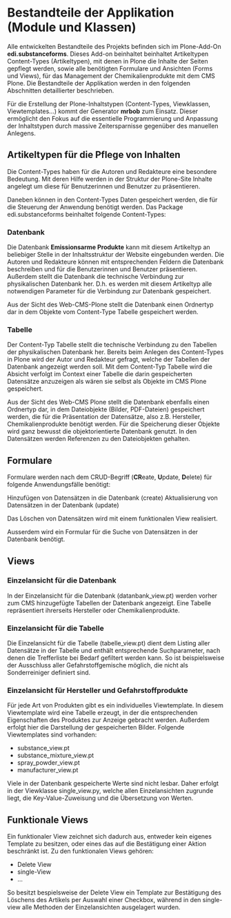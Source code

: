 # Bestandteile der Applikation (Module und Klassen)

Alle entwickelten Bestandteile des Projekts befinden sich im Plone-Add-On 
**edi.substanceforms**. Dieses Add-on beinhaltet beinhaltet Artikeltypen 
Content-Types (Artikeltypen), mit denen in Plone die Inhalte der Seiten gepflegt werden,
sowie alle benötigten Formulare und Ansichten (Forms und Views), für das Management
der Chemikalienprodukte mit dem CMS Plone. Die Bestandteile der Applikation werden
in den folgenden Abschnitten detaillierter beschrieben.

Für die Erstellung der Plone-Inhaltstypen (Content-Types, Viewklassen, Viewtemplates...) kommt der Generator **mrbob** zum Einsatz. Dieser ermöglicht den Fokus auf die essentielle Programmierung und Anpassung der Inhaltstypen durch massive Zeitersparnisse gegenüber des manuellen Anlegens.

## Artikeltypen für die Pflege von Inhalten

Die Content-Types haben für die Autoren und Redakteure eine besondere Bedeutung.
Mit deren Hilfe werden in der Struktur der Plone-Site Inhalte angelegt um diese
für Benutzerinnen und Benutzer zu präsentieren.

Daneben können in den Content-Types Daten gespeichert werden, die für die Steuerung
der Anwendung benötigt werden. Das Package edi.substanceforms beinhaltet folgende
Content-Types:

### Datenbank

Die Datenbank **Emissionsarme Produkte** kann mit diesem Artikeltyp an beliebiger
Stelle in der Inhaltsstruktur der Website eingebunden werden. Die Autoren und Redakteure
können mit entsprechenden Feldern die Datenbank beschreiben und für die Benutzerinnen
und Benutzer präsentieren. Außerdem stellt die Datenbank die technische Verbindung
zur physikalischen Datenbank her. D.h. es werden mit diesem Artikeltyp alle notwendigen
Parameter für die Verbindung zur Datenbank gespeichert.

Aus der Sicht des Web-CMS-Plone stellt die Datenbank einen Ordnertyp dar in dem Objekte
vom Content-Type Tabelle gespeichert werden.

### Tabelle

Der Content-Typ Tabelle stellt die technische Verbindung zu den Tabellen der physikalischen
Datenbank her. Bereits beim Anlegen des Content-Types in Plone wird der Autor und Redakteur
gefragt, welche der Tabellen der Datenbank angezeigt werden soll. Mit dem Content-Typ Tabelle
wird die Absicht verfolgt im Context einer Tabelle die darin gespeicherten Datensätze
anzuzeigen als wären sie selbst als Objekte im CMS Plone gespeichert.

Aus der Sicht des Web-CMS Plone stellt die Datenbank ebenfalls einen Ordnertyp dar, in dem
Dateiobjekte (Bilder, PDF-Dateien) gespeichert werden, die für die Präsentation der Datensätze,
also z.B. Hersteller, Chemikalienprodukte benötigt werden. Für die Speicherung dieser Objekte
wird ganz bewusst die objektorientierte Datenbank genutzt. In den Datensätzen werden Referenzen
zu den Dateiobjekten gehalten.

## Formulare

Formulare werden nach dem CRUD-Begriff (**CR**eate, **U**pdate, **D**elete)  für folgende 
Anwendungsfälle benötigt:

Hinzufügen von Datensätzen in die Datenbank (create)
Aktualisierung von Datensätzen in der Datenbank (update)

Das Löschen von Datensätzen wird mit einem funktionalen View realisiert.

Ausserdem wird ein Formular für die Suche von Datensätzen in der Datenbank benötigt.

## Views

### Einzelansicht für die Datenbank

In der Einzelansicht für die Datenbank (datanbank_view.pt) werden vorher zum CMS hinzugefügte Tabellen der Datenbank angezeigt. Eine Tabelle repräsentiert ihrerseits Hersteller oder Chemikalienprodukte.

### Einzelansicht für die Tabelle

Die Einzelansicht für die Tabelle (tabelle_view.pt) dient dem Listing aller Datensätze in der Tabelle und enthält entsprechende Suchparameter, nach denen die Trefferliste bei Bedarf gefiltert werden kann. So ist beispielsweise der Ausschluss aller Gefahrstoffgemische möglich, die nicht als Sonderreiniger definiert sind.

### Einzelansicht für Hersteller und Gefahrstoffprodukte

Für jede Art von Produkten gibt es ein individuelles Viewtemplate. In diesem Viewtemplate wird eine Tabelle erzeugt, in der die entsprechenden Eigenschaften des Produktes zur Anzeige gebracht werden. Außerdem erfolgt hier die Darstellung der gespeicherten Bilder. Folgende Viewtemplates sind vorhanden:

- substance_view.pt
- substance_mixture_view.pt
- spray_powder_view.pt
- manufacturer_view.pt

Viele in der Datenbank gespeicherte Werte sind nicht lesbar. Daher erfolgt in der Viewklasse single_view.py, welche allen Einzelansichten zugrunde liegt, die Key-Value-Zuweisung und die Übersetzung von Werten.

## Funktionale Views

Ein funktionaler View zeichnet sich dadurch aus, entweder kein eigenes Template zu besitzen, oder eines das auf die Bestätigung einer Aktion beschränkt ist. Zu den funktionalen Views gehören:

- Delete View
- single-View
- ...

So besitzt bespielsweise der Delete View ein Template zur Bestätigung des Löschens des Artikels per Auswahl einer Checkbox, während in den single-view alle Methoden der Einzelansichten ausgelagert wurden.
